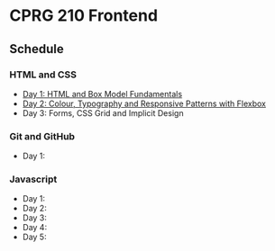 # CPRG 210 Frontend
## Schedule
### HTML and CSS
- [Day 1: HTML and Box Model Fundamentals](days/d01/README.md)
- [Day 2: Colour, Typography and Responsive Patterns with Flexbox](days/d02/README.md)
- Day 3: Forms, CSS Grid and Implicit Design

### Git and GitHub
- Day 1:

### Javascript
- Day 1:
- Day 2: 
- Day 3: 
- Day 4: 
- Day 5: